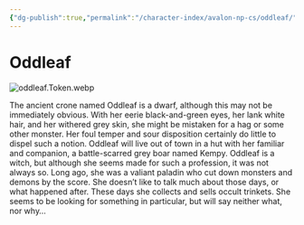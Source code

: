 ```yaml
---
{"dg-publish":true,"permalink":"/character-index/avalon-np-cs/oddleaf/","title":"Oddleaf","tags":["JournalEntryPage"],"created":"2025-05-30T19:47:50.000-05:00"}
---
```


# Oddleaf
![oddleaf.Token.webp](/img/user/Voidbound%20token%20images/oddleaf.Token.webp)

The ancient crone named Oddleaf is a dwarf, although this may not be immediately obvious. With her eerie black-and-green eyes, her lank white hair, and her withered grey skin, she might be mistaken for a hag or some other monster. Her foul temper and sour disposition certainly do little to dispel such a notion. Oddleaf will live out of town in a hut with her familiar and companion, a battle-scarred grey boar named Kempy. Oddleaf is a witch, but although she seems made for such a profession, it was not always so. Long ago, she was a valiant paladin who cut down monsters and demons by the score. She doesn’t like to talk much about those days, or what happened after. These days she collects and sells occult trinkets. She seems to be looking for something in particular, but will say neither what, nor why…